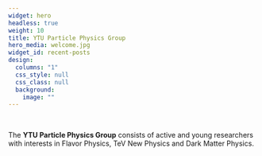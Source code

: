 ```yaml
---
widget: hero
headless: true
weight: 10
title: YTU Particle Physics Group
hero_media: welcome.jpg
widget_id: recent-posts
design:
  columns: "1"
  css_style: null
  css_class: null
  background:
    image: ""
---
```

<br>

The **YTU Particle Physics Group** consists of active and young researchers with interests in Flavor Physics, TeV New Physics and Dark Matter Physics.